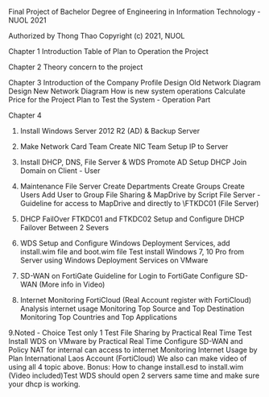 
Final Project of Bachelor Degree of Engineering in Information Technology - NUOL 2021


Authorized by Thong Thao 
Copyright (c) 2021, NUOL
 

Chapter 1
Introduction
Table of Plan to Operation the Project

Chapter 2
Theory concern to the project

Chapter 3
Introduction of the Company Profile
Design Old Network Diagram
Design New Network Diagram
How is new system operations
Calculate Price for the Project
Plan to Test the System - Operation Part

Chapter 4
1. Install Windows Server 2012 R2 (AD) & Backup Server

2. Make Network Card Team
Create NIC Team
Setup IP to Server

3. Install DHCP, DNS, File Server & WDS
Promote AD
Setup DHCP
Join Domain on Client - User

4. Maintenance File Server
Create Departments
Create Groups
Create Users
Add User to Group
File Sharing & MapDrive by Script
File Server - Guideline for access to MapDrive and directly to \FTKDC01 (File Server)

5. DHCP FailOver FTKDC01 and FTKDC02
Setup and Configure DHCP Failover Between 2 Severs

6. WDS
Setup and Configure Windows Deployment Services, add install.wim file and boot.wim file
Test install Windows 7, 10 Pro from Server using Windows Deployment Services on VMware

7. SD-WAN on FortiGate
Guideline for Login to FortiGate
Configure SD-WAN (More info in Video)

8. Internet Monitoring FortiCloud (Real Account register with FortiCloud)
Analysis internet usage
Monitoring Top Source and Top Destination
Monitoring Top Countries and Top Applications

9.Noted - Choice Test only 1
Test File Sharing by Practical Real Time
Test Install WDS on VMware by Practical Real Time
Configure SD-WAN and Policy NAT for internal can access to internet
Monitoring Internet Usage by Plan International Laos Account (FortiCloud)
We also can make video of using all 4 topic above.
Bonus: How to change install.esd to install.wim (Video included)Test WDS should open 2 servers same time and make sure your dhcp is working.
